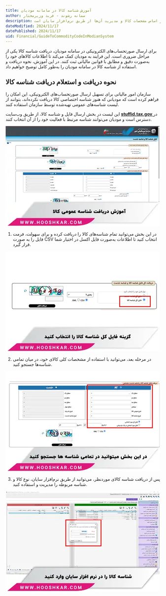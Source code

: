 ```yaml
---
title: آموزش شناسه کالا در سامانه مودیان 
author: سمانه رشوند - فربد وزیرمختار
description: این راهنما نحوه دریافت و استفاده از شناسه کالا در سامانه مودیان را توضیح می‌دهد. شامل فرآیند دریافت شناسه‌ها از لیست عمومی، جستجو بر اساس مشخصات کالا و مدیریت آن‌ها از طریق نرم‌افزار سایان است.
dateModified: 2024/11/17
datePublished: 2024/11/17
uid: Financial/GuideToCommodityCodeInModianSystem
---
```


برای ارسال صورتحساب‌های الکترونیکی در سامانه مودیان، دریافت شناسه کالا یکی از مراحل ضروری است. این فرایند به مودیان کمک می‌کند تا اطلاعات کالاهای خود را به‌صورت دقیق و مطابق با قوانین مالیاتی ثبت کنند. در این آموزش، نحوه دریافت و استفاده از شناسه کالا در سامانه مودیان را به‌طور کامل توضیح خواهیم داد.

## نحوه دریافت و استعلام دریافت شناسه کالا

سازمان امور مالیاتی برای تسهیل ارسال صورتحساب‌های الکترونیکی، این امکان را فراهم کرده است که مودیانی که هنوز شناسه اختصاصی کالا دریافت نکرده‌اند، بتوانند از لیست شناسه‌های عمومی تهیه‌شده توسط سازمان استفاده کنند. 

این لیست در بخش ارسال فایل و شناسه کالا، از طریق وب‌سایت **<a href="https://stuffid.tax.gov.ir/" target="_blank">stuffid.tax.gov
</a>** در دسترس است و مودیان می‌توانند شناسه مرتبط با فعالیت خود را از آن انتخاب کنند.

![آموزش دریافت شناسه عمومی کالا](./Images/CommodityCodeInModianSystem-01.webp)
 

1.	در این بخش می‌توانید تمام شناسه‌های کالا را دریافت کرده و برای سهولت، فرمت فایل را به صورت CSV انتخاب کنید تا اطلاعات به‌صورت فایل اکسل در اختیار شما قرار گیرد. 

![گزینه فایل کل شناسه کالا را انتخاب کنید](./Images/CommodityCodeInModianSystem-02.webp)

2.	در مرحله بعد، می‌توانید با استفاده از مشخصات کلی کالای خود، در میان تمامی شناسه‌ها جستجو کنید.
 
![تمامی شناسه ها را جستجو کنید](./Images/CommodityCodeInModianSystem-03.webp)

3.	پس از دریافت شناسه کالای موردنظر، می‌توانید از طریق نرم‌افزار سایان، نوع کالا و شناسه مربوطه را مدیریت و استفاده کنید.
 
![شناسه کالا را در نرم افزار سایان وارد کنید](./Images/CommodityCodeInModianSystem-04%20.webp)
